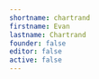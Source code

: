 ```yaml
---
shortname: chartrand
firstname: Evan
lastname: Chartrand
founder: false
editor: false
active: false
---
```


